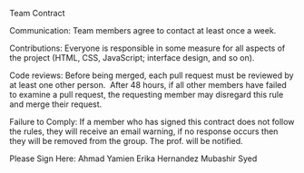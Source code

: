 Team Contract

Communication:
Team members agree to contact at least once a week.

Contributions: Everyone is responsible in some measure for all aspects of the project
(HTML, CSS, JavaScript; interface design, and so on).

Code reviews:
Before being merged, each pull request must be reviewed by at least one other person. 
After 48 hours, if all other members have failed to examine a pull request, the requesting member
may disregard this rule and merge their request.

Failure to Comply:
If a member who has signed this contract does not follow the rules, they will receive an
email warning, if no response occurs then they will be removed from the group.
The prof. will be notified.

Please Sign Here:
Ahmad Yamien
Erika Hernandez 
Mubashir Syed
